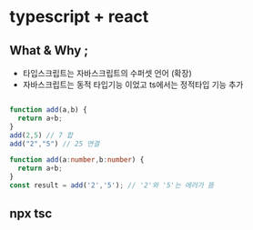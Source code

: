 # typescript + react


## What & Why ;
* 타입스크립트는 자바스크립트의 수퍼셋 언어 (확장)
* 자바스크립트는 동적 타입기능 이었고 ts에서는 정적타입 기능 추가
```js

function add(a,b) {
  return a+b;
}
add(2,5) // 7 합
add("2","5") // 25 연결

```
```ts
function add(a:number,b:number) {
  return a+b;
}
const result = add('2','5'); // '2'와 '5'는 에러가 뜸

```

## npx tsc

